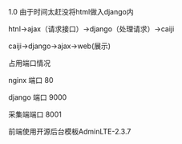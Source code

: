1.0 
由于时间太赶没将html做入django内

htnl->ajax（请求接口）->django（处理请求）->caiji

caiji->django->ajax->web(展示)

占用端口情况

nginx 端口 80

django 端口 9000

采集端端口 8001

前端使用开源后台模板AdminLTE-2.3.7
